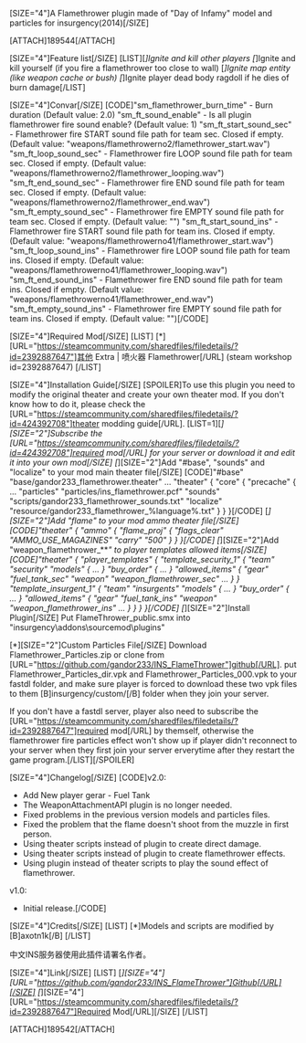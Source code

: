 [SIZE="4"]A Flamethrower plugin made of "Day of Infamy" model and particles for insurgency(2014)[/SIZE]

[ATTACH]189544[/ATTACH]

[SIZE="4"]Feature list[/SIZE]
[LIST][*]Ignite and kill other players
[*]Ignite and kill yourself (if you fire a flamethrower too close to wall)
[*]Ignite map entity (like weapon cache or bush)
[*]Ignite player dead body ragdoll if he dies of burn damage[/LIST]

[SIZE="4"]Convar[/SIZE]
[CODE]"sm_flamethrower_burn_time" - Burn duration (Default value: 2.0)
"sm_ft_sound_enable" - Is all plugin flamethrower fire sound enable? (Default value: 1)
"sm_ft_start_sound_sec" - Flamethrower fire START sound file path for team sec. Closed if empty. (Default value: "weapons/flamethrowerno2/flamethrower_start.wav")
"sm_ft_loop_sound_sec" - Flamethrower fire LOOP sound file path for team sec. Closed if empty. (Default value: "weapons/flamethrowerno2/flamethrower_looping.wav")
"sm_ft_end_sound_sec" - Flamethrower fire END sound file path for team sec. Closed if empty. (Default value: "weapons/flamethrowerno2/flamethrower_end.wav")
"sm_ft_empty_sound_sec" - Flamethrower fire EMPTY sound file path for team sec. Closed if empty. (Default value: "")
"sm_ft_start_sound_ins" - Flamethrower fire START sound file path for team ins. Closed if empty. (Default value: "weapons/flamethrowerno41/flamethrower_start.wav")
"sm_ft_loop_sound_ins" - Flamethrower fire LOOP sound file path for team ins. Closed if empty. (Default value: "weapons/flamethrowerno41/flamethrower_looping.wav")
"sm_ft_end_sound_ins" - Flamethrower fire END sound file path for team ins. Closed if empty. (Default value: "weapons/flamethrowerno41/flamethrower_end.wav")
"sm_ft_empty_sound_ins" - Flamethrower fire EMPTY sound file path for team ins. Closed if empty. (Default value: "")[/CODE]

[SIZE="4"]Required Mod[/SIZE]
[LIST]
[*][URL="https://steamcommunity.com/sharedfiles/filedetails/?id=2392887647"]其他 Extra | 喷火器 Flamethrower[/URL] (steam workshop id=2392887647)
[/LIST]

[SIZE="4"]Installation Guide[/SIZE]
[SPOILER]To use this plugin you need to modify the original theater and create your own theater mod.
If you don't know how to do it, please check the [URL="https://steamcommunity.com/sharedfiles/filedetails/?id=424392708"]theater modding guide[/URL].
[LIST=1][*][SIZE="2"]Subscribe the [URL="https://steamcommunity.com/sharedfiles/filedetails/?id=424392708"]required mod[/URL] for your server or download it and edit it into your own mod[/SIZE]
[*][SIZE="2"]Add "#base", "sounds" and "localize" to your mod main theater file[/SIZE]
[CODE]"#base" "base/gandor233_flamethrower.theater"
...
"theater"
{
    "core"
    {
        "precache"
        {
            ...
            "particles"   "particles/ins_flamethrower.pcf"
            "sounds"      "scripts/gandor233_flamethrower_sounds.txt"
            "localize"    "resource/gandor233_flamethrower_%language%.txt"
        }
    }
}[/CODE]
[*][SIZE="2"]Add "flame" to your mod ammo theater file[/SIZE]
[CODE]"theater"
{
    "ammo"
    {
        "flame_proj"
        {
            "flags_clear"    "AMMO_USE_MAGAZINES"
            "carry"          "500"
        }
    }
}[/CODE]
[*][SIZE="2"]Add "weapon_flamethrower_***" to player templates allowed items[/SIZE]
[CODE]"theater"
{
    "player_templates"
    {
        "template_security_1"
        {
            "team"    "security"
            "models"
            {
                ...
            }
            "buy_order"
            {
                ...
            }
            "allowed_items"
            {
                "gear"      "fuel_tank_sec"
                "weapon"    "weapon_flamethrower_sec"
                ...
            }
        }
        "template_insurgent_1"
        {
            "team"    "insurgents"
            "models"
            {
                ...
            }
            "buy_order"
            {
                ...
            }
            "allowed_items"
            {
                "gear"      "fuel_tank_ins"
                "weapon"    "weapon_flamethrower_ins"
                ...
            }
        }
    }
}[/CODE]
[*][SIZE="2"]Install Plugin[/SIZE]
Put FlameThrower_public.smx into "insurgency\addons\sourcemod\plugins\"


[*][SIZE="2"]Custom Particles File[/SIZE]
Download Flamethrower_Particles.zip or clone from [URL="https://github.com/gandor233/INS_FlameThrower"]github[/URL]. put Flamethrower_Particles_dir.vpk and Flamethrower_Particles_000.vpk to your fastdl folder, and make sure player is forced to download these two vpk files to them [B]insurgency/custom/[/B] folder when they join your server.

If you don't have a fastdl server, player also need to subscribe the [URL="https://steamcommunity.com/sharedfiles/filedetails/?id=2392887647"]required mod[/URL] by themself, otherwise the flamethrower fire particles effect won't show up if player didn't reconnect to your server when they first join your server erverytime after they restart the game program.[/LIST][/SPOILER]

[SIZE="4"]Changelog[/SIZE]
[CODE]v2.0:
* Add New player gerar - Fuel Tank
* The WeaponAttachmentAPI plugin is no longer needed.
* Fixed problems in the previous version models and particles files.
* Fixed the problem that the flame doesn't shoot from the muzzle in first person.
* Using theater scripts instead of plugin to create direct damage.
* Using theater scripts instead of plugin to create flamethrower effects.
* Using plugin instead of theater scripts to play the sound effect of flamethrower.

v1.0:
* Initial release.[/CODE]

[SIZE="4"]Credits[/SIZE]
[LIST]
[*]Models and scripts are modified by [B]axotn1k[/B]
[/LIST]

中文INS服务器使用此插件请署名作者。

[SIZE="4"]Link[/SIZE]
[LIST]
[*][SIZE="4"][URL="https://github.com/gandor233/INS_FlameThrower"]Github[/URL][/SIZE]
[*][SIZE="4"][URL="https://steamcommunity.com/sharedfiles/filedetails/?id=2392887647"]Required Mod[/URL][/SIZE]
[/LIST]

[ATTACH]189542[/ATTACH]